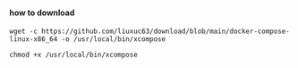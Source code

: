 
#### how to download

```shell
wget -c https://github.com/liuxuc63/download/blob/main/docker-compose-linux-x86_64 -o /usr/local/bin/xcompose

chmod +x /usr/local/bin/xcompose
```
